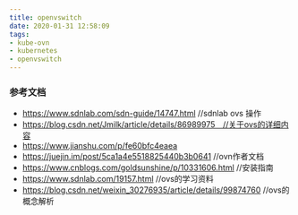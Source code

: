 ```yaml
---
title: openvswitch
date: 2020-01-31 12:58:09
tags:
- kube-ovn
- kubernetes
- openvswitch
---
```


### 参考文档
- https://www.sdnlab.com/sdn-guide/14747.html //sdnlab ovs 操作
- https://blog.csdn.net/Jmilk/article/details/86989975　//关于ovs的详细内容
- https://www.jianshu.com/p/fe60bfc4eaea
- https://juejin.im/post/5ca1a4e5518825440b3b0641 //ovn作者文档
- https://www.cnblogs.com/goldsunshine/p/10331606.html //安装指南
- https://www.sdnlab.com/19157.html //ovs的学习资料
- https://blog.csdn.net/weixin_30276935/article/details/99874760 //ovs的概念解析